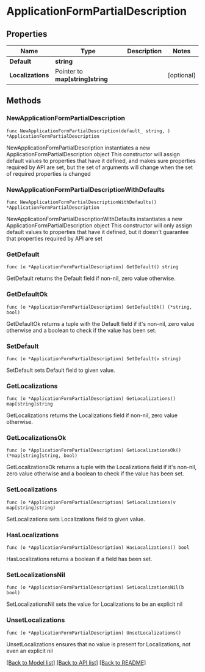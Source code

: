 # ApplicationFormPartialDescription

## Properties

Name | Type | Description | Notes
------------ | ------------- | ------------- | -------------
**Default** | **string** |  | 
**Localizations** | Pointer to **map[string]string** |  | [optional] 

## Methods

### NewApplicationFormPartialDescription

`func NewApplicationFormPartialDescription(default_ string, ) *ApplicationFormPartialDescription`

NewApplicationFormPartialDescription instantiates a new ApplicationFormPartialDescription object
This constructor will assign default values to properties that have it defined,
and makes sure properties required by API are set, but the set of arguments
will change when the set of required properties is changed

### NewApplicationFormPartialDescriptionWithDefaults

`func NewApplicationFormPartialDescriptionWithDefaults() *ApplicationFormPartialDescription`

NewApplicationFormPartialDescriptionWithDefaults instantiates a new ApplicationFormPartialDescription object
This constructor will only assign default values to properties that have it defined,
but it doesn't guarantee that properties required by API are set

### GetDefault

`func (o *ApplicationFormPartialDescription) GetDefault() string`

GetDefault returns the Default field if non-nil, zero value otherwise.

### GetDefaultOk

`func (o *ApplicationFormPartialDescription) GetDefaultOk() (*string, bool)`

GetDefaultOk returns a tuple with the Default field if it's non-nil, zero value otherwise
and a boolean to check if the value has been set.

### SetDefault

`func (o *ApplicationFormPartialDescription) SetDefault(v string)`

SetDefault sets Default field to given value.


### GetLocalizations

`func (o *ApplicationFormPartialDescription) GetLocalizations() map[string]string`

GetLocalizations returns the Localizations field if non-nil, zero value otherwise.

### GetLocalizationsOk

`func (o *ApplicationFormPartialDescription) GetLocalizationsOk() (*map[string]string, bool)`

GetLocalizationsOk returns a tuple with the Localizations field if it's non-nil, zero value otherwise
and a boolean to check if the value has been set.

### SetLocalizations

`func (o *ApplicationFormPartialDescription) SetLocalizations(v map[string]string)`

SetLocalizations sets Localizations field to given value.

### HasLocalizations

`func (o *ApplicationFormPartialDescription) HasLocalizations() bool`

HasLocalizations returns a boolean if a field has been set.

### SetLocalizationsNil

`func (o *ApplicationFormPartialDescription) SetLocalizationsNil(b bool)`

 SetLocalizationsNil sets the value for Localizations to be an explicit nil

### UnsetLocalizations
`func (o *ApplicationFormPartialDescription) UnsetLocalizations()`

UnsetLocalizations ensures that no value is present for Localizations, not even an explicit nil

[[Back to Model list]](../README.md#documentation-for-models) [[Back to API list]](../README.md#documentation-for-api-endpoints) [[Back to README]](../README.md)



